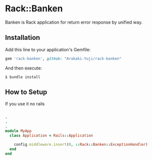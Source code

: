 # Rack::Banken

Banken is Rack application for return error response by unified way.

## Installation

Add this line to your application's Gemfile:

```ruby
gem 'rack-banken', github: "Arakaki-Yuji/rack-banken"
```

And then execute:

    $ bundle install

## How to Setup

If you use it no rails

````ruby:config/application.rb

.
.
.
module MyApp
  class Application < Rails::Application

    config.middleware.insert(0, ::Rack::Banken::ExceptionHandler)
  end
end

````
